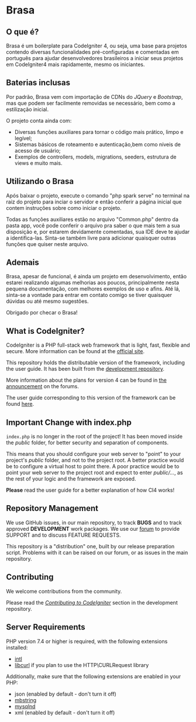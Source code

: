 # Brasa

## O que é?

Brasa é um boilerplate para CodeIgniter 4, ou seja, uma base para projetos contendo diversas funcionalidades pré-configuradas
e comentadas em português para ajudar desenvolvedores brasileiros a iniciar seus projetos em CodeIgniter4 mais rapidamente, mesmo os iniciantes.


## Baterias inclusas

Por padrão, Brasa vem com importação de CDNs do *JQuery* e *Bootstrap*, mas que podem ser facilmente removidas se necessário, bem como a estilização inicial.

O projeto conta ainda com:

- Diversas funções auxiliares para tornar o código mais prático, limpo e legível;
- Sistemas básicos de roteamento e autenticação,bem como níveis de acesso de usuário;
- Exemplos de controllers, models, migrations, seeders, estrutura de views e muito mais.


## Utilizando o Brasa

Após baixar o projeto, execute o comando "php spark serve" no terminal na raiz do projeto para inciar o servidor e então
conferir a página inicial que contem instruções sobre como iniciar o projeto.

Todas as funções auxiliares estão no arquivo "Common.php" dentro da pasta app, você pode conferir o arquivo pra saber o que mais tem
a sua disposição e, por estarem devidamente comentadas, sua IDE deve te ajudar a identifica-las. Sinta-se também livre para adicionar
quaisquer outras funções que quiser neste arquivo.


## Ademais

Brasa, apesar de funcional, é ainda um projeto em desenvolvimento, então estarei realizando algumas melhorias aos poucos, principalmente
nesta pequena documentação, com melhores exemplos de uso e afins. Até lá, sinta-se a vontade para entrar em contato comigo se tiver quaisquer
dúvidas ou até mesmo sugestões.


Obrigado por checar o Brasa!



## What is CodeIgniter?

CodeIgniter is a PHP full-stack web framework that is light, fast, flexible and secure.
More information can be found at the [official site](http://codeigniter.com).

This repository holds the distributable version of the framework,
including the user guide. It has been built from the
[development repository](https://github.com/codeigniter4/CodeIgniter4).

More information about the plans for version 4 can be found in [the announcement](http://forum.codeigniter.com/thread-62615.html) on the forums.

The user guide corresponding to this version of the framework can be found
[here](https://codeigniter4.github.io/userguide/).


## Important Change with index.php

`index.php` is no longer in the root of the project! It has been moved inside the *public* folder,
for better security and separation of components.

This means that you should configure your web server to "point" to your project's *public* folder, and
not to the project root. A better practice would be to configure a virtual host to point there. A poor practice would be to point your web server to the project root and expect to enter *public/...*, as the rest of your logic and the
framework are exposed.

**Please** read the user guide for a better explanation of how CI4 works!

## Repository Management

We use GitHub issues, in our main repository, to track **BUGS** and to track approved **DEVELOPMENT** work packages.
We use our [forum](http://forum.codeigniter.com) to provide SUPPORT and to discuss
FEATURE REQUESTS.

This repository is a "distribution" one, built by our release preparation script.
Problems with it can be raised on our forum, or as issues in the main repository.

## Contributing

We welcome contributions from the community.

Please read the [*Contributing to CodeIgniter*](https://github.com/codeigniter4/CodeIgniter4/blob/develop/CONTRIBUTING.md) section in the development repository.

## Server Requirements

PHP version 7.4 or higher is required, with the following extensions installed:

- [intl](http://php.net/manual/en/intl.requirements.php)
- [libcurl](http://php.net/manual/en/curl.requirements.php) if you plan to use the HTTP\CURLRequest library

Additionally, make sure that the following extensions are enabled in your PHP:

- json (enabled by default - don't turn it off)
- [mbstring](http://php.net/manual/en/mbstring.installation.php)
- [mysqlnd](http://php.net/manual/en/mysqlnd.install.php)
- xml (enabled by default - don't turn it off)
